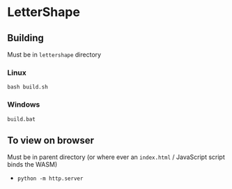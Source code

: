# LetterShape

## Building

Must be in `lettershape` directory

### Linux
`bash build.sh`

### Windows
`build.bat`

## To view on browser

Must be in parent directory (or where ever an `index.html` / JavaScript script binds the WASM)
- `python -m http.server`
